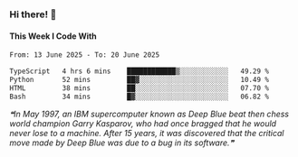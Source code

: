 ### Hi there! 👋

#### This Week I Code With
<!--START_SECTION:waka-->

```txt
From: 13 June 2025 - To: 20 June 2025

TypeScript   4 hrs 6 mins    ████████████▒░░░░░░░░░░░░   49.29 %
Python       52 mins         ██▓░░░░░░░░░░░░░░░░░░░░░░   10.49 %
HTML         38 mins         ██░░░░░░░░░░░░░░░░░░░░░░░   07.70 %
Bash         34 mins         █▓░░░░░░░░░░░░░░░░░░░░░░░   06.82 %
```

<!--END_SECTION:waka-->

<!--STARTS_HERE_QUOTE_README-->
<i>❝In May 1997, an IBM supercomputer known as Deep Blue beat then chess world champion Garry Kasparov, who had once bragged that he would never lose to a machine. After 15 years, it was discovered that the critical move made by Deep Blue was due to a bug in its software.❞</i>
<!--ENDS_HERE_QUOTE_README-->
